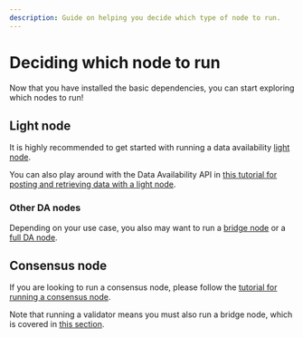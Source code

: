 ```yaml
---
description: Guide on helping you decide which type of node to run.
---
```


# Deciding which node to run

Now that you have installed the basic dependencies,
you can start exploring which nodes to run!

## Light node

It is highly recommended to
get started with running a data availability [light node](./light-node.md).

You can also play around with the Data Availability API in
[this tutorial for posting and retrieving data with a light node](../tutorials/node-tutorial.md).

### Other DA nodes

Depending on your use case, you also may want to run a [bridge node](./bridge-node.md)
or a [full DA node](./full-storage-node.md).

## Consensus node

If you are looking to run a consensus node, please follow the
[tutorial for running a consensus node](./full-consensus-node.md).

Note that running a validator means you must also run a bridge node,
which is covered in [this section](./bridge-node.md).
